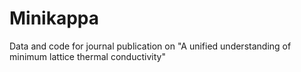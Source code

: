 # Minikappa
Data and code for journal publication on "A unified understanding of minimum lattice thermal conductivity"

